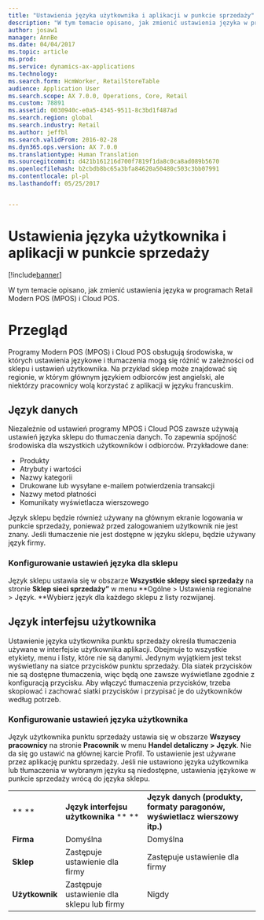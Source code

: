 ```yaml
---
title: "Ustawienia języka użytkownika i aplikacji w punkcie sprzedaży"
description: "W tym temacie opisano, jak zmienić ustawienia języka w programach Retail Modern POS (MPOS) i Cloud POS."
author: josaw1
manager: AnnBe
ms.date: 04/04/2017
ms.topic: article
ms.prod: 
ms.service: dynamics-ax-applications
ms.technology: 
ms.search.form: HcmWorker, RetailStoreTable
audience: Application User
ms.search.scope: AX 7.0.0, Operations, Core, Retail
ms.custom: 78891
ms.assetid: 0030940c-e0a5-4345-9511-8c3bd1f487ad
ms.search.region: global
ms.search.industry: Retail
ms.author: jeffbl
ms.search.validFrom: 2016-02-28
ms.dyn365.ops.version: AX 7.0.0
ms.translationtype: Human Translation
ms.sourcegitcommit: d421b161216d700f7819f1da8c0ca8ad089b5670
ms.openlocfilehash: b2cbdb8bc65a3bfa84620a50480c503c3bb07991
ms.contentlocale: pl-pl
ms.lasthandoff: 05/25/2017


---
```


# <a name="pos-application-and-user-language-settings"></a>Ustawienia języka użytkownika i aplikacji w punkcie sprzedaży

[!include[banner](includes/banner.md)]


W tym temacie opisano, jak zmienić ustawienia języka w programach Retail Modern POS (MPOS) i Cloud POS.

<a name="overview"></a>Przegląd
========

Programy Modern POS (MPOS) i Cloud POS obsługują środowiska, w których ustawienia językowe i tłumaczenia mogą się różnić w zależności od sklepu i ustawień użytkownika. Na przykład sklep może znajdować się regionie, w którym głównym językiem odbiorców jest angielski, ale niektórzy pracownicy wolą korzystać z aplikacji w języku francuskim.

## <a name="data-language"></a>Język danych
Niezależnie od ustawień programy MPOS i Cloud POS zawsze używają ustawień języka sklepu do tłumaczenia danych. To zapewnia spójność środowiska dla wszystkich użytkowników i odbiorców.  Przykładowe dane:

-   Produkty
-   Atrybuty i wartości
-   Nazwy kategorii
-   Drukowane lub wysyłane e-mailem potwierdzenia transakcji
-   Nazwy metod płatności
-   Komunikaty wyświetlacza wierszowego

Język sklepu będzie również używany na głównym ekranie logowania w punkcie sprzedaży, ponieważ przed zalogowaniem użytkownik nie jest znany. Jeśli tłumaczenie nie jest dostępne w języku sklepu, będzie używany język firmy.

### <a name="configuring-the-stores-language-setting"></a>Konfigurowanie ustawień języka dla sklepu

Język sklepu ustawia się w obszarze **Wszystkie sklepy sieci sprzedaży** na stronie **Sklep sieci sprzedaży”** w menu **Ogólne &gt; Ustawienia regionalne &gt; Język. **Wybierz język dla każdego sklepu z listy rozwijanej.

## <a name="user-interface-language"></a>Język interfejsu użytkownika
Ustawienie języka użytkownika punktu sprzedaży określa tłumaczenia używane w interfejsie użytkownika aplikacji. Obejmuje to wszystkie etykiety, menu i listy, które nie są danymi. Jedynym wyjątkiem jest tekst wyświetlany na siatce przycisków punktu sprzedaży. Dla siatek przycisków nie są dostępne tłumaczenia, więc będą one zawsze wyświetlane zgodnie z konfiguracją przycisku. Aby włączyć tłumaczenia przycisków, trzeba skopiować i zachować siatki przycisków i przypisać je do użytkowników według potrzeb.

### <a name="configuring-the-users-language-setting"></a>Konfigurowanie ustawień języka użytkownika

Język użytkownika punktu sprzedaży ustawia się w obszarze **Wszyscy pracownicy** na stronie **Pracownik** w menu **Handel detaliczny &gt; Język**.  Nie da się go ustawić na głównej karcie Profil.  To ustawienie jest używane przez aplikację punktu sprzedaży. Jeśli nie ustawiono języka użytkownika lub tłumaczenia w wybranym języku są niedostępne, ustawienia językowe w punkcie sprzedaży wrócą do języka sklepu.  

|             |                            |                                                                   |
|-------------|----------------------------|-------------------------------------------------------------------|
| ** **       | **Język interfejsu użytkownika** ** **      | **Język danych (produkty, formaty paragonów, wyświetlacz wierszowy itp.)** |
| **Firma** | Domyślna                    | Domyślna                                                           |
| **Sklep**   | Zastępuje ustawienie dla firmy          | Zastępuje ustawienie dla firmy                                                 |
| **Użytkownik**    | Zastępuje ustawienie dla sklepu lub firmy | Nigdy                                                             |






